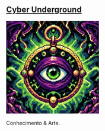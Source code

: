 ## [Cyber Underground](https://cyberunderground.netlify.app)

<img width="250" height="250" src="https://raw.githubusercontent.com/the-akira/Cyber-Underground/master/website/imagens/icon.png"> 

Conhecimento & Arte.